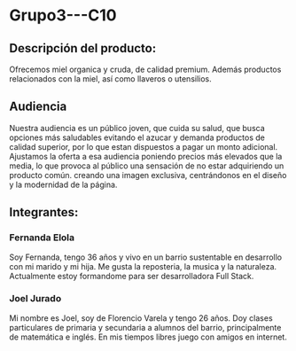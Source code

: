# Grupo3---C10


## Descripción del producto:
Ofrecemos miel organica y cruda, de calidad premium. Además productos relacionados con la miel, así como llaveros o utensilios.

## Audiencia
Nuestra audiencia es un público joven, que cuida su salud, que busca opciones más saludables evitando el azucar y demanda  productos de calidad superior, por lo que estan dispuestos a pagar un monto adicional.
Ajustamos la oferta a esa audiencia poniendo precios más elevados que la media, lo que provoca al público una sensación de no estar adquiriendo un producto común.
creando una imagen exclusiva, centrándonos en el diseño y la modernidad de la página.


## Integrantes:

### Fernanda Elola
Soy Fernanda, tengo 36 años y vivo en un barrio sustentable en desarrollo con mi marido y mi hija. Me gusta la reposteria, la musica y la naturaleza. Actualmente estoy formandome para ser desarrolladora Full Stack.

### Joel Jurado
Mi nombre es Joel, soy de Florencio Varela y tengo 26 años. Doy clases particulares de primaria y secundaria a alumnos del barrio, principalmente de matemática e inglés. En mis tiempos libres juego con amigos en internet.

